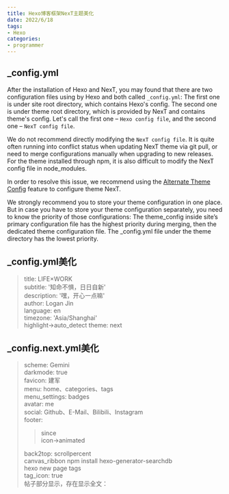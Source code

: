 ```yaml
---
title: Hexo博客框架NexT主题美化
date: 2022/6/18
tags:
- Hexo
categories:
- programmer
---
```



## _config.yml
After the installation of Hexo and NexT, you may found that there are two configuration files using by Hexo and both called `_config.yml`: The first one is under site root directory, which contains Hexo's config. The second one is under theme root directory, which is provided by NexT and contains theme's config. Let's call the first one – `Hexo config file`, and the second one – `NexT config file`.  

We do not recommend directly modifying the `NexT config file`. It is quite often running into conflict status when updating NexT theme via git pull, or need to merge configurations manually when upgrading to new releases. For the theme installed through npm, it is also difficult to modify the NexT config file in node_modules.  

In order to resolve this issue, we recommend using the [Alternate Theme Config](https://hexo.io/docs/configuration.html#Alternate-Theme-Config) feature to configure theme NexT.

We strongly recommend you to store your theme configuration in one place. But in case you have to store your theme configuration separately, you need to know the priority of those configurations: The theme_config inside site’s primary configuration file has the highest priority during merging, then the dedicated theme configuration file.
The _config.yml file under the theme directory has the lowest priority.


<!--more-->


## _config.yml美化
> title: LIFE×WORK  
> subtitle: '知命不惧，日日自新'  
> description: '嘿，开心一点嘛'  
> author: Logan Jin  
> language: en  
> timezone: 'Asia/Shanghai'  
> highlight->auto_detect 
> theme: next  


## _config.next.yml美化
> scheme: Gemini  
> darkmode: true  
> favicon: 建军  
> menu: home、categories、tags     
> menu_settings: badges  
> avatar: me  
> social: Github、E-Mail、Bilibili、Instagram     
> footer: 
> 
> > since  
> > icon->animated  
> 
> back2top: scrollpercent  
> canvas_ribbon
> npm install hexo-generator-searchdb  
> hexo new page tags  
> tag_icon: true  
> 帖子部分显示，存在显示全文：<!--more-->



